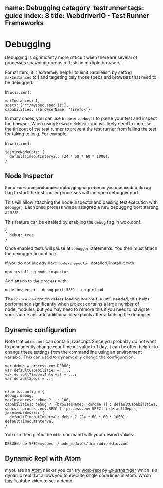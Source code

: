 name: Debugging
category: testrunner
tags: guide
index: 8
title: WebdriverIO - Test Runner Frameworks
---

Debugging
==========

Debugging is significantly more difficult when there are several of processes spawning dozens of tests in multiple browsers.

For starters, it is extremely helpful to limit parallelism by setting `maxInstances` to 1 and targeting only those specs and browsers that need to be debugged.


In `wdio.conf`:
```
maxInstances: 1,
specs: ['**/myspec.spec.js'],
capabilities: [{browserName: 'firefox'}]
```

In many cases, you can use `browser.debug()` to pause your test and inspect the browser.
When using `browser.debug()` you will likely need to increase the timeout of the test runner to prevent the test runner from failing the test for taking to long.  For example:

In `wdio.conf`:
```
jasmineNodeOpts: {
  defaultTimeoutInterval: (24 * 60 * 60 * 1000);
}
```

## Node Inspector

For a more comprehensive debugging experience you can enable debug flag to start the test runner processes with an open debugger port.  

This will allow attaching the node-inspector and pausing test execution with `debugger`.  Each child process will be assigned a new debugging port starting at `5859`.

This feature can be enabled by enabling the `debug` flag in wdio.conf:

```
{
  debug: true
}
```

Once enabled tests will pause at `debugger` statements. You then must attach the debugger to continue.

If you do not already have `node-inspector` installed, install it with:
```
npm install -g node-inspector
```

And attach to the process with:
```
node-inspector --debug-port 5859 --no-preload
```

The `no-preload` option defers loading source file until needed, this helps performance significantly when project contains a large number of node_modules, but you may need to remove this if you need to navigate your source and add additional breakpoints after attaching the debugger.  

## Dynamic configuration

Note that `wdio.conf` can contain javascript. Since you probably do not want to permanently change your timeout value to 1 day, it can be often helpful to change these settings from the command line using an environment variable. This can used to dynamically change the configuration:

```
var debug = process.env.DEBUG;
var defaultCapabilities = ...;
var defaultTimeoutInterval = ...;
var defaultSpecs = ...;


exports.config = {
debug: debug,
maxInstances: debug ? 1 : 100,
capabilities: debug ? [{browserName: 'chrome'}] : defaultCapabilities,
specs:  process.env.SPEC ? [process.env.SPEC] : defaultSepcs,
jasmineNodeOpts: {
  defaultTimeoutInterval: debug ? (24 * 60 * 60 * 1000) : defaultTimeoutInterval
}

```

You can then prefix the `wdio` command with your desired values:
```
DEBUG=true SPEC=myspec ./node_modules/.bin/wdio wdio.conf
```

## Dynamic Repl with Atom

If you are an [Atom](https://atom.io/) hacker you can try [wdio-repl](https://github.com/kurtharriger/wdio-repl) by [@kurtharriger](https://github.com/kurtharriger) which is a dynamic repl that allows you to execute single code lines in Atom. Watch [this](https://www.youtube.com/watch?v=kdM05ChhLQE) Youtube video to see a demo.
